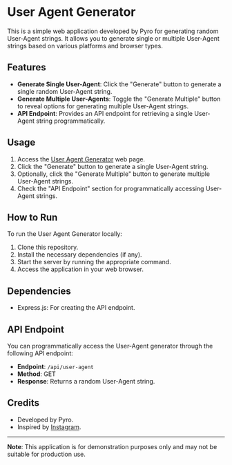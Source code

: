 # User Agent Generator

This is a simple web application developed by Pyro for generating random User-Agent strings. It allows you to generate single or multiple User-Agent strings based on various platforms and browser types.

## Features

- **Generate Single User-Agent**: Click the "Generate" button to generate a single random User-Agent string.
- **Generate Multiple User-Agents**: Toggle the "Generate Multiple" button to reveal options for generating multiple User-Agent strings.
- **API Endpoint**: Provides an API endpoint for retrieving a single User-Agent string programmatically.

## Usage

1. Access the [User Agent Generator](#) web page.
2. Click the "Generate" button to generate a single User-Agent string.
3. Optionally, click the "Generate Multiple" button to generate multiple User-Agent strings.
4. Check the "API Endpoint" section for programmatically accessing User-Agent strings.

## How to Run

To run the User Agent Generator locally:

1. Clone this repository.
2. Install the necessary dependencies (if any).
3. Start the server by running the appropriate command.
4. Access the application in your web browser.

## Dependencies

- Express.js: For creating the API endpoint.

## API Endpoint

You can programmatically access the User-Agent generator through the following API endpoint:

- **Endpoint**: `/api/user-agent`
- **Method**: GET
- **Response**: Returns a random User-Agent string.

## Credits

- Developed by Pyro.
- Inspired by [Instagram](https://instagram.com/C4gwn).

---

**Note**: This application is for demonstration purposes only and may not be suitable for production use.

